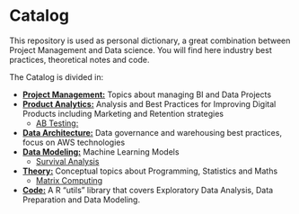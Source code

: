 # Catalog

This repository is used as personal dictionary, a great combination between Project Management and Data science. You will find here industry best practices, theoretical notes and code. 

The Catalog is divided in:

* **[Project Management:](https://github.com/DeliaDelAguila/Catalog/tree/master/Project%20Management)** Topics about managing BI and Data Projects
* **[Product Analytics:](https://github.com/DeliaDelAguila/Catalog/tree/master/Product%20Analytics)** Analysis and Best Practices for Improving Digital Products including Marketing and Retention strategies
  * [AB Testing:](https://github.com/DeliaDelAguila/Catalog/blob/master/Product%20Analytics/AB%20Testing.md)
* **[Data Architecture:](https://github.com/DeliaDelAguila/Catalog/tree/master/Data%20Architecture)** Data governance and warehousing best practices, focus on AWS technologies
* **[Data Modeling:](https://github.com/DeliaDelAguila/Catalog/tree/master/Data%20Modeling)** Machine Learning Models
  * [Survival Analysis](https://github.com/DeliaDelAguila/Catalog/blob/master/Data%20Modeling/Survival%20Analysis.md)
* **[Theory:](https://github.com/DeliaDelAguila/Catalog/tree/master/Theory)** Conceptual topics about Programming, Statistics and Maths
  * [Matrix Computing](https://github.com/DeliaDelAguila/Catalog/tree/master/Theory)
* **[Code:](https://github.com/DeliaDelAguila/Catalog/tree/master/Code)** A R “utils” library that covers Exploratory Data Analysis, Data Preparation and Data Modeling.
